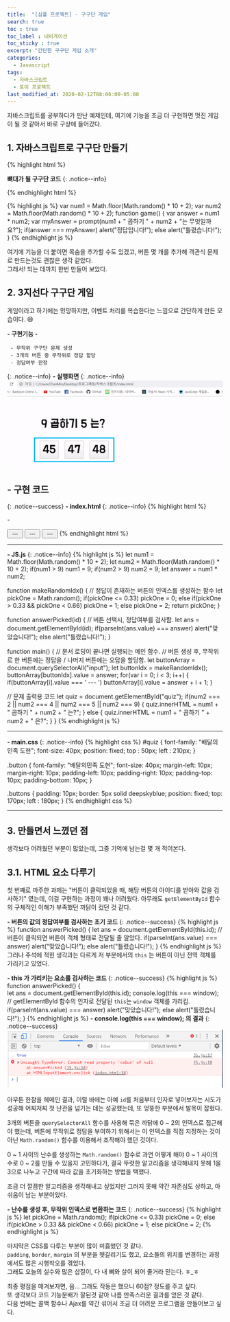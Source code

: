 ```yaml
---
title:  "[심플 프로젝트] - 구구단 게임"
search: true
toc : true
toc_label : 네비게이션
toc_sticky : true
excerpt: "간단한 구구단 게임 소개"
categories:
  - Javascript
tags:
  - 자바스크립트
  - 토이 프로젝트
last_modified_at: 2020-02-12T08:06:00-05:00
---
```


자바스크립트를 공부하다가 만난 예제인데, 여기에 기능을 조금 더 구현하면 멋진 게임이 될 것 같아서 바로 구상에 들어갔다.  

## 1. 자바스크립트로 구구단 만들기  
{% highlight html %}

**뼈대가 될 구구단 코드**
{: .notice--info}

<!DOCTYPE html>
<html lang="en" dir="ltr">
  <head>
    <meta charset="utf-8">
    <title></title>
    <script type="text/javascript" src = "JS.js"></script>
  </head>
  <body>
    <script>
      game();
    </script>
  </body>
</html>
{% endhighlight html %}

{% highlight js %}
var num1 = Math.floor(Math.random() * 10 + 2);
var num2 = Math.floor(Math.random() * 10 + 2);
function game() {
  var answer = num1 * num2;
  var myAnswer = prompt(num1 + " 곱하기 " + num2 + "는 무엇일까요?");
  if(answer === myAnswer) alert("정답입니다!");
  else alert("틀렸습니다!");
}
{% endhighlight js %}  

여기에 기능을 더 붙이면 목숨을 추가할 수도 있겠고, 버튼 몇 개를 추가해 객관식 문제로 만드는것도 괜찮은 생각 같았다.  
그래서! 되는 데까지 한번 만들어 보았다.   

## 2. 3지선다 구구단 게임  
게임이라고 하기에는 민망하지만, 이벤트 처리를 복습한다는 느낌으로 간단하게 만든 모습이다. 😄     

**- 구현기능 -**

     - 무작위 구구단 문제 생성
     - 3개의 버튼 중 무작위로 정답 할당
     - 정답여부 판정
{: .notice--info}
**- 실행화면**
{: .notice--info}
<img src="/assets/images/2020-02-12-구구단-게임/게임화면.gif">

## - 구현 코드
{: .notice--success}
**- index.html**
{: .notice--info}
{% highlight html %}
<!DOCTYPE html>
<html lang="en" dir="ltr">
  <head>
    <meta charset="utf-8">
    <title></title>
   <link rel="stylesheet" href="main.css">
    <script type="text/javascript" src = "JS.js"></script>
  </head>
  <body>
    <script>
      window.onload = main;
    </script>
      <p id = "quiz"> - </p>
      <span class = "buttons">
        <input type = "button" id = "ans1" class = "button" value = " --- " onclick="answerPicked(this.id)">
        <input type = "button" id = "ans2" class = "button" value = " --- " onclick="answerPicked(this.id)">
        <input type = "button" id = "ans3" class = "button" value = " --- " onclick="answerPicked(this.id)">
      </span>
  </body>
</html>
{% endhighlight html %}  

---

**- JS.js**
{: .notice--info}
{% highlight js %}
let num1 = Math.floor(Math.random() * 10 + 2);
let num2 = Math.floor(Math.random() * 10 + 2);
if(num1 > 9) num1 = 9;
if(num2 > 9) num2 = 9;
let answer = num1 * num2;

function makeRandomIdx() {     // 정답이 존재하는 버튼의 인덱스를 생성하는 함수
  let pickOne = Math.random();
  if(pickOne <= 0.33) pickOne = 0;
  else if(pickOne > 0.33 && pickOne < 0.66) pickOne = 1;
  else pickOne = 2;
  return pickOne;
}

function answerPicked(id) {    // 버튼 선택시, 정답여부를 검사함.
  let ans = document.getElementById(id);
  if(parseInt(ans.value) === answer) alert("맞았습니다!");
  else alert("틀렸습니다!");
}

function main() {             // 문서 로딩이 끝나면 실행되는 메인 함수.
  // 버튼 생성 후, 무작위로 한 버튼에는 정답을 / 나머지 버튼에는 오답을 할당함.
  let buttonArray = document.querySelectorAll("input");
  let buttonIdx = makeRandomIdx();
  buttonArray[buttonIdx].value = answer;
  for(var i = 0; i < 3; i++) {
    if(buttonArray[i].value === ' --- ') buttonArray[i].value = answer + i + 1;
  }

  // 문제 출력용 코드
  let quiz = document.getElementById("quiz");
  if(num2 === 2 || num2 === 4 || num2 === 5 || num2 === 9) {
    quiz.innerHTML = num1 + " 곱하기 " + num2 + " 는?";
  } else  {
    quiz.innerHTML = num1 + " 곱하기 " + num2 + " 은?";
  }
}
{% endhighlight js %}

---

**- main.css**
{: .notice--info}
{% highlight css %}
#quiz {
    font-family: "배달의민족 도현";
    font-size: 40px;
    position: fixed;
    top : 50px;
    left : 210px;
}

.button {
    font-family: "배달의민족 도현";
    font-size: 40px;
    margin-left: 10px;
    margin-right: 10px;
    padding-left: 10px;
    padding-right: 10px;
    padding-top: 10px;
    padding-bottom: 10px;
}

.buttons {
    padding: 10px;
    border: 5px solid deepskyblue;
    position: fixed;
    top: 170px;
    left : 180px;
}
{% endhighlight css %}  

---

## 3. 만들면서 느꼈던 점  
생각보다 어려웠던 부분이 많았는데, 그중 기억에 남는걸 몇 개 적어본다.

## 3.1. HTML 요소 다루기
첫 번째로 마주한 과제는 "버튼이 클릭되었을 때, 해당 버튼의 아이디를 받아와 값을 검사하기" 였는데, 이걸 구현하는 과정이 꽤나 어려웠다.
아무래도 `getElementById` 함수의 구체적인 이해가 부족했던 까닭이 컸던 것 같다.  

**- 버튼의 값의 정답여부를 검사하는 초기 코드**
{: .notice--success}
{% highlight js %}
function answerPicked() {
  let ans = document.getElementById(this.id);  // 버튼이 클릭되면 버튼이 객체 형태로 전달될 줄 알았다.
  if(parseInt(ans.value) === answer) alert("맞았습니다!");
  else alert("틀렸습니다!");
}
{% endhighlight js %}  
그러나 주석에 적힌  생각과는 다르게 저 부분에서의 `this` 는 버튼이 아닌 전역 객체를 가리키고 있었다.  

**- this 가 가리키는 요소를 검사하는 코드**
{: .notice--success}
{% highlight js %}
function answerPicked() {   
  let ans = document.getElementById(this.id);
  console.log(this === window);  // getElementById 함수의 인자로 전달된 `this`는 `window` 객체를 가리킴.
  if(parseInt(ans.value) === answer) alert("맞았습니다!");
  else alert("틀렸습니다!");
}
{% endhighlight js %}
**- console.log(this === window); 의 결과** 
{: .notice--success}
<img src="/assets/images/2020-02-12-구구단-게임/window.PNG">

아무튼 한참을 헤메인 결과, 이럴 바에는 아예 `id`를 처음부터 인자로 넣어보자는 시도가 성공해 어찌저찌 첫 난관을 넘기는 데는 성공했는데, 또 엉뚱한 부분에서 발목이 잡혔다.  


3개의 버튼을 `querySelectorAll` 함수를 사용해 묶은 까닭에 0 ~ 2의 인덱스로 접근해야 했는데, 버튼에 무작위로 정답을 부여하기 위해서는 이 인덱스를 직접 지정하는 것이 아닌 `Math.random()` 함수를 이용해서 조작해야 했던 것이다.  


0 ~ 1 사이의 난수를 생성하는 `Math.random()` 함수로 과연 어떻게 해야 0 ~ 1 사이의 수로 0 ~ 2를 만들 수 있을지 고민하다가, 결국 뚜렷한 알고리즘을 생각해내지 못해 1을 3으로 나누고 구간에 따라 값을 초기화하는 방법을 택했다.  


조금 더 깔끔한 알고리즘을 생각해내고 싶었지만 그러지 못해 약간 자존심도 상하고, 아쉬움이 남는 부분이었다.  

**- 난수를 생성 후, 무작위 인덱스로 변환하는 코드**
{: .notice--success}
{% highlight js %}
let pickOne = Math.random();
if(pickOne <= 0.33) pickOne = 0;
else if(pickOne > 0.33 && pickOne < 0.66) pickOne = 1;
else pickOne = 2;
{% endhighlight js %}  


마지막은 CSS를 다루는 부분이 많이 미흡했던 것 같다.  
`padding`, `border`, `margin` 의 부분을 헷갈리기도 했고, 요소들의 위치를 변경하는 과정에서도 많은 시행착오를 겪었다.  
그래도 오늘의 실수와 많은 삽질이, 다 내 뼈와 살이 되어 줄거라 믿는다. ㅎ_ㅎ

최종 평점을 매겨보자면, 음... 그래도 작동은 했으니 60점? 정도를 주고 싶다.  
또 생각보다 코드 기능분배가 잘된것 같아 나름 만족스러운 결과를 얻은 것 같다.  
다음 번에는 콜백 함수나 Ajax를 약간 섞어서 조금 더 어려운 프로그램을 만들어보고 싶다.  
